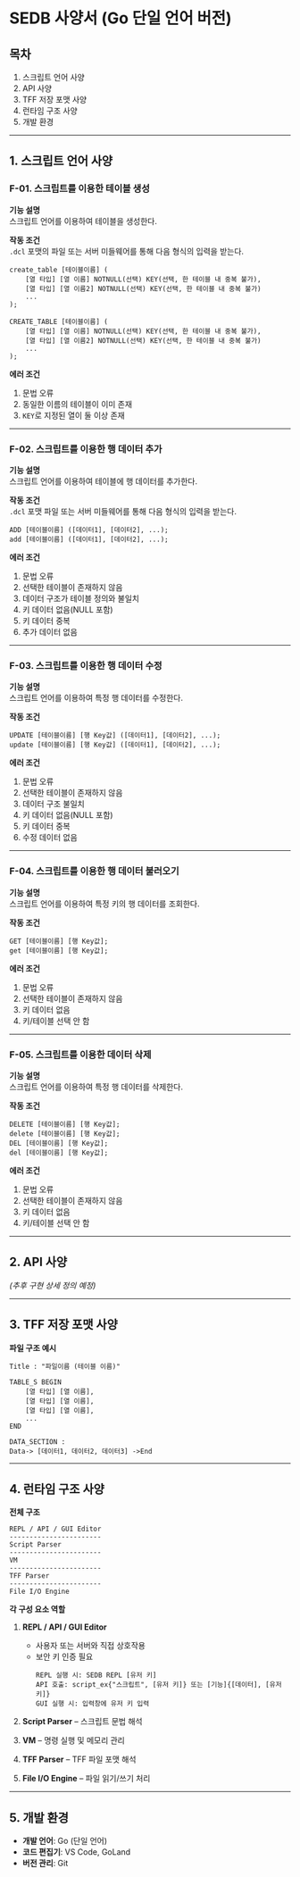 # SEDB 사양서 (Go 단일 언어 버전)

## 목차
1. 스크립트 언어 사양
2. API 사양
3. TFF 저장 포맷 사양
4. 런타임 구조 사양
5. 개발 환경

---

## 1. 스크립트 언어 사양

### F-01. 스크립트를 이용한 테이블 생성

**기능 설명**  
스크립트 언어를 이용하여 테이블을 생성한다.

**작동 조건**  
`.dcl` 포맷의 파일 또는 서버 미들웨어를 통해 다음 형식의 입력을 받는다.
```
create_table [테이블이름] (
    [열 타입] [열 이름] NOTNULL(선택) KEY(선택, 한 테이블 내 중복 불가),
    [열 타입] [열 이름2] NOTNULL(선택) KEY(선택, 한 테이블 내 중복 불가)
    ...
);

CREATE_TABLE [테이블이름] (
    [열 타입] [열 이름] NOTNULL(선택) KEY(선택, 한 테이블 내 중복 불가),
    [열 타입] [열 이름2] NOTNULL(선택) KEY(선택, 한 테이블 내 중복 불가)
    ...
);
```

**에러 조건**  
1. 문법 오류
2. 동일한 이름의 테이블이 이미 존재
3. `KEY`로 지정된 열이 둘 이상 존재

---

### F-02. 스크립트를 이용한 행 데이터 추가

**기능 설명**  
스크립트 언어를 이용하여 테이블에 행 데이터를 추가한다.

**작동 조건**  
`.dcl` 포맷 파일 또는 서버 미들웨어를 통해 다음 형식의 입력을 받는다.
```
ADD [테이블이름] ([데이터1], [데이터2], ...);
add [테이블이름] ([데이터1], [데이터2], ...);
```

**에러 조건**  
1. 문법 오류
2. 선택한 테이블이 존재하지 않음
3. 데이터 구조가 테이블 정의와 불일치
4. 키 데이터 없음(NULL 포함)
5. 키 데이터 중복
6. 추가 데이터 없음

---

### F-03. 스크립트를 이용한 행 데이터 수정

**기능 설명**  
스크립트 언어를 이용하여 특정 행 데이터를 수정한다.

**작동 조건**
```
UPDATE [테이블이름] [행 Key값] ([데이터1], [데이터2], ...);
update [테이블이름] [행 Key값] ([데이터1], [데이터2], ...);
```

**에러 조건**  
1. 문법 오류
2. 선택한 테이블이 존재하지 않음
3. 데이터 구조 불일치
4. 키 데이터 없음(NULL 포함)
5. 키 데이터 중복
6. 수정 데이터 없음

---

### F-04. 스크립트를 이용한 행 데이터 불러오기

**기능 설명**  
스크립트 언어를 이용하여 특정 키의 행 데이터를 조회한다.

**작동 조건**
```
GET [테이블이름] [행 Key값];
get [테이블이름] [행 Key값];
```

**에러 조건**  
1. 문법 오류
2. 선택한 테이블이 존재하지 않음
3. 키 데이터 없음
4. 키/테이블 선택 안 함

---

### F-05. 스크립트를 이용한 데이터 삭제

**기능 설명**  
스크립트 언어를 이용하여 특정 행 데이터를 삭제한다.

**작동 조건**
```
DELETE [테이블이름] [행 Key값];
delete [테이블이름] [행 Key값];
DEL [테이블이름] [행 Key값];
del [테이블이름] [행 Key값];
```

**에러 조건**  
1. 문법 오류
2. 선택한 테이블이 존재하지 않음
3. 키 데이터 없음
4. 키/테이블 선택 안 함

---

## 2. API 사양
*(추후 구현 상세 정의 예정)*

---

## 3. TFF 저장 포맷 사양

**파일 구조 예시**
```
Title : "파일이름 (테이블 이름)"

TABLE_S BEGIN
    [열 타입] [열 이름],
    [열 타입] [열 이름],
    [열 타입] [열 이름],
    ...
END

DATA_SECTION :
Data-> [데이터1, 데이터2, 데이터3] ->End
```

---

## 4. 런타임 구조 사양

**전체 구조**
```
REPL / API / GUI Editor
-----------------------
Script Parser
-----------------------
VM
-----------------------
TFF Parser
-----------------------
File I/O Engine
```

**각 구성 요소 역할**  
1. **REPL / API / GUI Editor**  
   - 사용자 또는 서버와 직접 상호작용
   - 보안 키 인증 필요  
     ```
     REPL 실행 시: SEDB REPL [유저 키]
     API 호출: script_ex{"스크립트", [유저 키]} 또는 [기능]{[데이터], [유저키]}
     GUI 실행 시: 입력창에 유저 키 입력
     ```

2. **Script Parser** – 스크립트 문법 해석  
3. **VM** – 명령 실행 및 메모리 관리  
4. **TFF Parser** – TFF 파일 포맷 해석  
5. **File I/O Engine** – 파일 읽기/쓰기 처리

---

## 5. 개발 환경

- **개발 언어**: Go (단일 언어)  
- **코드 편집기**: VS Code, GoLand  
- **버전 관리**: Git  
